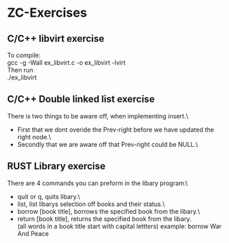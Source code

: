# ZC-Exercises

C/C++ libvirt exercise
----------------------
To compile:\
  gcc -g -Wall ex_libvirt.c -o ex_libvirt -lvirt\
Then run\
  ./ex_libvirt 


 

C/C++ Double linked list exercise
--------------------------------
There is two things to be aware off, when implementing insert.\
  - First that we dont overide the Prev-right before we have updated the right node.\
  - Secondly that we are aware off that Prev-right could be NULL.\


RUST Library exercise
--------------------
There are 4 commands you can preform in the libary program:\
  - quit or q, quits libary.\
  - list, list libarys selection off books and their status.\
  - borrow [book title], borrows the specified book from the libary.\
  - return [book title], returns the specified book from the libary.\
  (all words in a book title start with capital lettters)
  example:  borrow War And Peace
